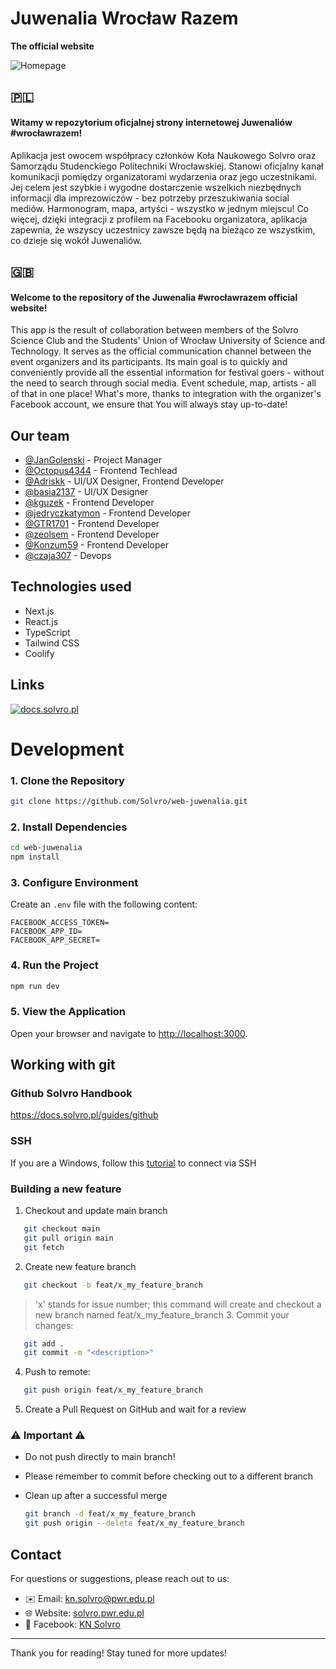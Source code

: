 # Juwenalia Wrocław Razem

**The official website**

![Homepage](https://i.imgur.com/69i20kk.jpeg)

## 🇵🇱

#### Witamy w repozytorium oficjalnej strony internetowej Juwenaliów #wrocławrazem!

Aplikacja jest owocem współpracy członków Koła Naukowego Solvro oraz Samorządu Studenckiego Politechniki Wrocławskiej. Stanowi oficjalny kanał komunikacji pomiędzy organizatorami wydarzenia oraz jego uczestnikami. Jej celem jest szybkie i wygodne dostarczenie wszelkich niezbędnych informacji dla imprezowiczów - bez potrzeby przeszukiwania social mediów. Harmonogram, mapa, artyści - wszystko w jednym miejscu! Co więcej, dzięki integracji z profilem na Facebooku organizatora, aplikacja zapewnia, że wszyscy uczestnicy zawsze będą na bieżąco ze wszystkim, co dzieje się wokół Juwenaliów.

## 🇬🇧

#### Welcome to the repository of the Juwenalia #wrocławrazem official website!

This app is the result of collaboration between members of the Solvro Science Club and the Students' Union of Wrocław University of Science and Technology. It serves as the official communication channel between the event organizers and its participants. Its main goal is to quickly and conveniently provide all the essential information for festival goers - without the need to search through social media. Event schedule, map, artists - all of that in one place! What's more, thanks to integration with the organizer's Facebook account, we ensure that You will always stay up-to-date!

## Our team

- [@JanGolenski](https://github.com/JanGolenski) - Project Manager
- [@Octopus4344](https://github.com/Octopus4344) - Frontend Techlead
- [@Adriskk](https://github.com/Adriskk) - UI/UX Designer, Frontend Developer
- [@basia2137](https://github.com/basia2137) - UI/UX Designer
- [@kguzek](https://github.com/kguzek) - Frontend Developer
- [@jedryczkatymon](https://github.com/jedryczkatymon) - Frontend Developer
- [@GTR1701](https://github.com/GTR1701) - Frontend Developer
- [@zeolsem](https://github.com/zeolsem) - Frontend Developer
- [@Konzum59](https://github.com/Konzum59) - Frontend Developer
- [@czaja307](https://github.com/czaja307) - Devops

## Technologies used

- Next.js
- React.js
- TypeScript
- Tailwind CSS
- Coolify

## Links

[![docs.solvro.pl](https://i.imgur.com/fuV0gra.png)](https://docs.solvro.pl)

# Development

### 1. Clone the Repository

```bash
git clone https://github.com/Solvro/web-juwenalia.git
```

### 2. Install Dependencies

```bash
cd web-juwenalia
npm install
```

### 3. Configure Environment

Create an `.env` file with the following content:

```env
FACEBOOK_ACCESS_TOKEN=
FACEBOOK_APP_ID=
FACEBOOK_APP_SECRET=
```

### 4. Run the Project

```bash
npm run dev
```

### 5. View the Application

Open your browser and navigate to [http://localhost:3000](http://localhost:3000).

## Working with git

### Github Solvro Handbook

<https://docs.solvro.pl/guides/github>

### SSH

If you are a Windows, follow this [tutorial](https://www.youtube.com/watch?v=vExsOTgIOGw) to connect via SSH

### Building a new feature

1. Checkout and update main branch

```bash
   git checkout main
   git pull origin main
   git fetch
```

2. Create new feature branch

```bash
   git checkout -b feat/x_my_feature_branch
```

> 'x' stands for issue number; this command will create and checkout a new branch named feat/x_my_feature_branch 3. Commit your changes:

```bash
   git add .
   git commit -m "<description>"
```

4. Push to remote:

```bash
   git push origin feat/x_my_feature_branch
```

5. Create a Pull Request on GitHub and wait for a review

### ⚠️ Important ⚠️

- Do not push directly to main branch!
- Please remember to commit before checking out to a different branch
- Clean up after a successful merge

  ```bash
  git branch -d feat/x_my_feature_branch
  git push origin --delete feat/x_my_feature_branch
  ```

## Contact

For questions or suggestions, please reach out to us:

- ✉️ Email: <kn.solvro@pwr.edu.pl>
- 🌐 Website: [solvro.pwr.edu.pl](https://solvro.pwr.edu.pl/)
- 📘 Facebook: [KN Solvro](https://www.facebook.com/knsolvro)

---

Thank you for reading! Stay tuned for more updates!
